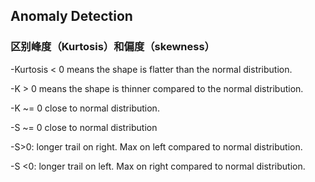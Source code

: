 ## Anomaly Detection

### 区别峰度（Kurtosis）和偏度（skewness）
-Kurtosis  < 0 means the shape is flatter than the normal distribution.

-K > 0 means the shape is thinner compared to the normal distribution.

-K ~= 0 close to normal distribution.

-S ~= 0 close to normal distribution

-S>0: longer trail on right. Max on left compared to normal distribution.

-S <0: longer trail on left. Max on right compared to normal distribution.

